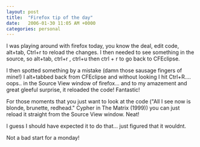 ```yaml
---
layout: post
title:  "Firefox tip of the day"
date:   2006-01-30 11:05 AM +0000
categories: personal
---
```

I was playing around with firefox today, you know the deal, edit code, alt+tab, Ctrl+r to reload the changes. I then needed to see something in the source, so alt+tab, ctrl+r , ctrl+u then ctrl + r to go back to CFEclipse.

I then spotted something by a mistake (damn those sausage fingers of mine!) I alt+tabbed back from CFEclipse and without looking I hit Ctrl+R.... oops.. in the Source View window of firefox... and to my amazement and great gleeful surprise, it reloaded the code! Fantastic!

For those moments that you just want to look at the code ("All I see now is blonde, brunette, redhead." Cypher in The Matrix (1999)) you can just reload it straight from the Source View window. Neat!

I guess I should have expected it to do that... just figured that it wouldnt. 

Not a bad start for a monday!